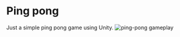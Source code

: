 # Ping pong
Just a simple ping pong game using Unity.
![ping-pong gameplay](https://user-images.githubusercontent.com/88709818/221185071-78745c32-1b17-4989-8e2b-2dc66b5be3b1.png)

